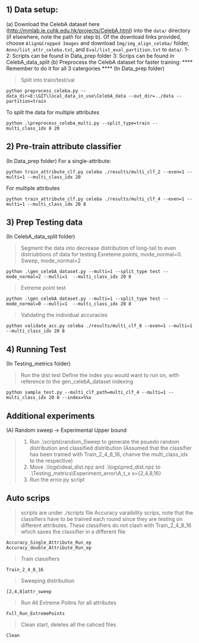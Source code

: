 ## 1) Data setup:
(a) Download the CelebA dataset here (http://mmlab.ie.cuhk.edu.hk/projects/CelebA.html) into the `data/` directory (if elsewhere, note the path for step b). Of the download links provided, choose `Align&Cropped Images` and download `Img/img_align_celeba/` folder, `Anno/list_attr_celeba.txt`, and `Eval/list_eval_partition.txt` to `data/`.
1-2: Scripts can be found in Data_prep folder
3: Scrips can be found in CelebA_data_split
(b) Preprocess the CelebA dataset for faster training:
**** Remember to do it for all 3 catergories ****
(In Data_prep folder)
>Split into train/test/val
```
python preprocess_celeba.py --data_dir=E:\GIT\local_data_in_use\CelebA_data --out_dir=../data --partition=train
```

To split the data for multiple attributes
```
python .\preprocess_celeba_multi.py --split_type=train --multi_class_idx 8 20
```



## 2) Pre-train attribute classifier 
(In Data_prep folder)
For a single-attribute:
```
python train_attribute_clf.py celeba ./results/multi_clf_2 --even=1 --multi=1 --multi_class_idx 20
```
For multiple attributes
``` 
python train_attribute_clf.py celeba ./results/multi_clf_4 --even=1 --multi=1 --multi_class_idx 20 8
```


## 3) Prep Testing data 
(In CelebA_data_split folder)
> Segment the data into decrease distribution of long-tail to even distriubtions of data for testing
>Exreteme points, mode_normal=0. Sweep, mode_normal=2
```
python .\gen_celebA_dataset.py --multi=1 --split_type test --mode_normal=2 --multi=1  --multi_class_idx 20 8
```
>Extreme point test
```
python .\gen_celebA_dataset.py --multi=1 --split_type test --mode_normal=0 --multi=1  --multi_class_idx 20 8
```
>Validating the individual accuracies
```
python validate_acc.py celeba ./results/multi_clf_8 --even=1 --multi=1 --multi_class_idx 20 8
```

## 4) Running Test 
(In Testing_metrics folder)
>Run the dist test
>Define the index you would want to run on, with reference to the gen_celebA_dataset indexing
```
python sample_test.py --multi_clf_path=multi_clf_4 --multi=1 --multi_class_idx 20 8 --index=%%x
```


## Additional experiments
(A) Random sweep -> Experimental Upper bound
>1) Run .\scripts\random_Sweep to generate the psuedo random distribution and classified distribution (Assumed that the classifier has been trained with Train_2_4_8_16, chanve the multi_class_idx to the respective)
>2) Move .\logs\ideal_dist.npz and .\logs\pred_dist.npz to .\Testing_metrics\Experiment_error\A_t_x x={2,4,8,16}
>3) Run the error.py script

## Auto scrips
>scripts are under ./scripts file
>Accuracy varaibility scrips, note that the classifiers have to be trained each round since they are testing on different attributes. These classifiers do not clash with Train_2_4_8_16 which saves the classifier in a different file
```
Accuracy_Single_Attribute_Run_ep
Accuracy_double_Attribute_Run_ep
```
>Train classifiers
```
Train_2_4_8_16
```
>Sweeping distribution 
```
[2,4,8]attr_sweep
```
>Run All Extreme Poitns for all attributes
```
Full_Run_ExtremePoints
```
>Clean start, deletes all the cahced files
```
Clean
```